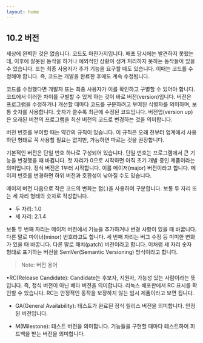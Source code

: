 ```yaml
---
layout: home
---
```

## 10.2 버전
세상에 완벽한 것은 없습니다. 코드도 마찬가지입니다. 배포 당시에는 발견하지 못했는데, 이후에 잘못된 동작을 하거나 예외적인 상황이 생겨 처리하지 못하는 동작들이 있을 수 있습니다. 또는 최종 사용자가 추가 기능을 요구할 때도 있습니다. 이때는 코드를 수정해야 합니다. 즉, 코드는 개발을 완료한 후에도 계속 수정됩니다.  

코드를 수정했다면 개발자 또는 최종 사용자가 이를 확인하고 구별할 수 있어야 합니다. 코드에서 이러한 차이를 구별할 수 있게 하는 것이 바로 버전(version)입니다. 버전은 프로그램을 수정하거나 개선할 때마다 코드를 구분하려고 부여된 식별자를 의미하며, 보통 숫자를 사용합니다. 숫자가 클수록 최근에 수정된 코드입니다. 버전업(version up)은 오래된 버전의 프로그램을 최신 버전의 코드로 변경하는 것을 의미합니다.  

버전 번호를 부여할 때는 약간의 규칙이 있습니다. 이 규칙은 오래 전부터 업계에서 사용하던 형태로 꼭 사용할 필요는 없지만, 가능하면 따르는 것을 권장합니다.  

기본적인 버전은 단일 번호 하나로 구성되어 있습니다. 단일 번호는 프로그램에서 큰 기능을 변경했을 때 바뀝니다. 첫 자리가 0으로 시작하면 아직 초기 개발 중인 제품이라는 의미입니다. 정식 버전은 1부터 시작합니다. 이를 메이저(major) 버전이라고 합니다. 메이저 번호를 변경하면 하위 버전과 호환성이 낮아질 수도 있습니다.  

메이저 버전 다음으로 작은 코드의 변화는 점(.)을 사용하여 구분합니다. 보통 두 자리 또는 세 자리 형태의 숫자로 작성합니다.  

* 두 자리: 1.0
* 세 자리: 2.1.4

보통 두 번째 자리는 메이저 버전에서 기능을 추가하거나 변경 사항이 있을 때 바꿉니다. 다른 말로 마이너(minor) 번호라고도 합니다. 세 번째 자리는 버그 수정 등 미미한 변화가 있을 때 바꿉니다. 다른 말로 패치(patch) 버전이라고 합니다. 이처럼 세 자리 숫자 형태로 표기하는 버전을 SemVer(Semantic Versioning) 방식이라고 합니다.  

>Note: 버전 용어  

•RC(Release Candidate): Candidate는 후보자, 지원자, 가능성 있는 사람이라는 뜻입니다. 즉, 정식 버전이 아닌 베타 버전을 의미합니다. 리눅스 배포판에서 RC 표시를 확인할 수 있습니다. RC는 안정적인 동작을 보장하지 않는 임시 제품이라고 보면 됩니다.  

* GA(General Availability): 테스트가 완료된 정식 릴리스 버전을 의미합니다. 안정된 버전입니다.

* M(Milestone): 테스트 버전을 의미합니다. 기능들을 구현할 때마다 테스트하여 피드백을 받는 버전을 의미합니다.  

<br><br>